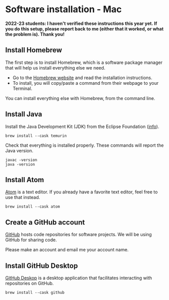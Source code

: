 # Software installation - Mac

__2022-23 students: I haven't verified these instructions this year yet.
If you do this setup, please report back to me (either that it worked,
or what the problem is).  Thank you!__


## Install Homebrew

The first step is to install Homebrew, which is a software package manager that
will help us install everything else we need.

- Go to the [Homebrew website](https://brew.sh/) and read the installation instructions.
- To install, you will copy/paste a command from their webpage to your Terminal.

You can install everything else with Homebrew, from the command line.


## Install Java

Install the Java Development Kit (JDK) from the Eclipse Foundation
([info](https://formulae.brew.sh/cask/temurin)). 

```
brew install --cask temurin
```

Check that everything is installed properly.  These commands will
report the Java version.

```
javac -version
java -version
```

## Install Atom

[Atom](https://atom.io/) is a text editor.  If you already have a favorite text
editor, feel free to use that instead.

```
brew install --cask atom
```


## Create a GitHub account

[GitHub](https://github.com/) hosts code repositories for software projects.
We will be using GitHub for sharing code.

Please make an account and email me your account name.


## Install GitHub Desktop

[GitHub Deskop](https://desktop.github.com/) is a desktop application
that facilitates interacting with repositories on GitHub.

```
brew install --cask github
```

